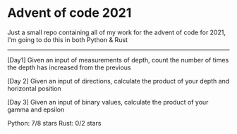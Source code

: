 # Advent of code 2021

Just a small repo containing all of my work for the advent of code for 2021, I'm going to do this in both Python & Rust

---

[Day1]
Given an input of measurements of depth, count the number of times the depth has increased from the previous

[Day 2]
Given an input of directions, calculate the product of your depth and horizontal position

[Day 3]
Given an input of binary values, calculate the product of your gamma and epsilon

Python:	7/8 stars
Rust:		0/2 stars
